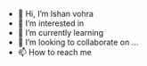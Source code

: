 - 👋 Hi, I’m Ishan vohra
- 👀 I’m interested in 
- 🌱 I’m currently learning 
- 💞️ I’m looking to collaborate on ...
- 📫 How to reach me

<!---
Ishan9966/Ishan9966 is a ✨ special ✨ repository because its `README.md` (this file) appears on your GitHub profile.
You can click the Preview link to take a look at your changes.
--->
